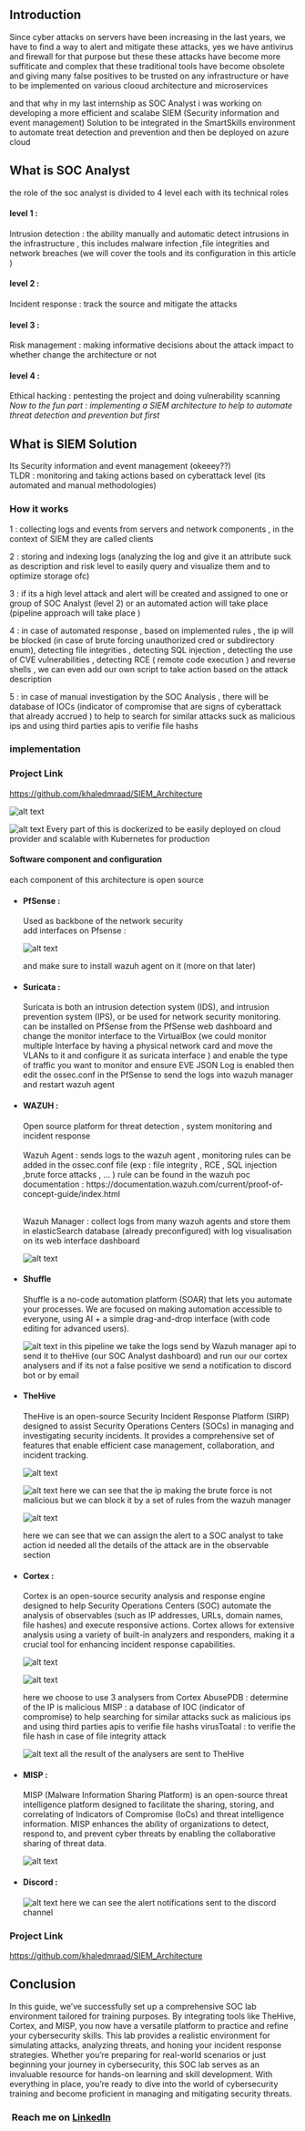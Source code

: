 ## Introduction

Since cyber attacks on servers have been increasing in the last years, we have to find a way to alert and mitigate these attacks, yes we have antivirus and firewall for that purpose but these these attacks have become more suffiticate and complex that these traditional tools have become obsolete and giving many false positives to be trusted on any infrastructure or have to be implemented on various clooud architecture and microservices

and that why in my last internship as SOC Analyst i was working on developing a more efficient and scalabe SIEM (Security information and event management) Solution to be integrated in the SmartSkills environment to automate treat detection and prevention and then be deployed on azure cloud


## What is SOC Analyst
the role of the soc analyst is divided to 4 level each with its technical roles
<h4> level 1 : </h4>Intrusion detection :  the ability manually and automatic detect intrusions in the infrastructure , this includes malware infection ,file integrities and network breaches  (we will cover the tools and its configuration in this article )

<h4> level 2 :</h4> Incident response :  track the source and mitigate the attacks    


<h4> level 3 :</h4> Risk management :  making informative decisions about the attack impact to whether change the architecture or not

<h4> level 4 :</h4> Ethical hacking :  pentesting the project and doing vulnerability scanning

<br>
<i>Now to the fun part : implementing a SIEM architecture to help to automate threat detection and prevention but first</i>

## What is SIEM Solution 
Its Security information and event management (okeeey??)<br>
TLDR : monitoring and taking actions based on cyberattack level (its automated and manual methodologies)
### How it works 
1 : collecting logs and events from servers and network components , in the context of SIEM they are called clients 

2 : storing and indexing logs (analyzing the log and give it an attribute suck as description and risk level to easily query and visualize them and to optimize storage ofc)

3 : if its a high level attack and alert will be created and assigned to one or group of SOC Analyst (level 2) or an automated action will take place (pipeline approach will take place )


4 : in case of automated response , based on implemented rules , the ip will be blocked (in case of brute forcing unauthorized cred or subdirectory enum), detecting file integrities , detecting SQL injection , detecting the use of CVE vulnerabilities , detecting RCE ( remote code execution ) and reverse shells , we can even add our own script to take action based on the attack description

5 : in case of manual investigation by the SOC Analysis , there will be database of IOCs (indicator of compromise that are signs of cyberattack that already accrued ) to help to search for similar attacks suck as malicious ips and using third parties apis to verifie file hashs 


### implementation 
### Project Link 
https://github.com/khaledmraad/SIEM_Architecture

![alt text](<images/SIEM solution.png>)

![alt text](images/vitual.png) 
Every part of this is dockerized to be easily deployed on cloud provider and scalable with Kubernetes for production
#### Software component and configuration

each component of this architecture is open source

<ul>
<li><h4>PfSense : </h4></li>
Used as backbone of the network security
 <br>
add interfaces on Pfsense :<br>

![alt text](images/PfSense.png)

and make sure to install wazuh agent on it (more on that later)

<li><h4>Suricata : </h4></li>
Suricata is both an intrusion detection system (IDS), and intrusion prevention system (IPS), or be used for network security monitoring.
can be installed on PfSense from the PfSense web dashboard and change the monitor interface to the VirtualBox (we could monitor multiple Interface by having a physical network card and move the VLANs to it and configure it as suricata interface )
and enable the type of traffic you want to monitor
and ensure EVE JSON Log is enabled 
then edit the ossec.conf in the PfSense to send the logs into wazuh manager
and restart wazuh agent


<li><h4>WAZUH : </h4></li>
Open source platform for threat detection , system monitoring and incident response 
<br>
<br>
Wazuh Agent : sends logs to the wazuh agent , monitoring rules can be added in the ossec.conf file (exp : file integrity , RCE , SQL injection ,brute force attacks ,  ... )  
rule can be found in the wazuh poc documentation : https://documentation.wazuh.com/current/proof-of-concept-guide/index.html
<br>
<br>

Wazuh Manager : collect logs from many wazuh agents and store them in elasticSearch database (already preconfigured) with log visualisation on its web interface dashboard  

![alt text](images/image-1.png)

<li> <h4> Shuffle</h4> </li>
Shuffle is a no-code automation platform (SOAR) that lets you automate your processes. We are focused on making automation accessible to everyone, using AI + a simple drag-and-drop interface (with code editing for advanced users).


![alt text](images/workflow.png)
in this pipeline we take the logs send by Wazuh manager api to send it to theHive (our SOC Analyst dashboard) and run our our cortex analysers and if its not a false positive we send a notification to discord bot or by email 



<li> <h4> TheHive</h4> </li>
TheHive is an open-source Security Incident Response Platform (SIRP) designed to assist Security Operations Centers (SOCs) in managing and investigating security incidents. It provides a comprehensive set of features that enable efficient case management, collaboration, and incident tracking.


![alt text](images/theHive.png)

![alt text](images/thehiveanaluse.png)
here we can see that the ip making the brute force is not malicious but we can block it by a set of rules from the wazuh manager

![alt text](images/ALERTTHEHIVE.png)

here we can see that we can assign the alert to a SOC analyst to take action id needed
all the details of the attack are in the observable section

<li> <h4> Cortex : </h4> </li>
Cortex is an open-source security analysis and response engine designed to help Security Operations Centers (SOC) automate the analysis of observables (such as IP addresses, URLs, domain names, file hashes) and execute responsive actions. Cortex allows for extensive analysis using a variety of built-in analyzers and responders, making it a crucial tool for enhancing incident response capabilities.

![alt text](<images/Cortex - Google Chrome_003.png>)

![alt text](images/analysers.png)

here we choose to use 3 analysers from Cortex 
AbusePDB : determine of the IP is malicious 
MISP : a database of IOC (indicator of compromise) to help searching for similar attacks suck as malicious ips and using third parties apis to verifie file hashs
virusToatal : to verifie the file hash in case of file integrity attack

![alt text](images/cortex.png)
all the result of the analysers are sent to TheHive 

<li> <h4> MISP : </h4> </li>
MISP (Malware Information Sharing Platform) is an open-source threat intelligence platform designed to facilitate the sharing, storing, and correlating of Indicators of Compromise (IoCs) and threat intelligence information. MISP enhances the ability of organizations to detect, respond to, and prevent cyber threats by enabling the collaborative sharing of threat data.

![alt text](<images/image copy.png>)


<li> <h4> Discord : </h4> </li>

![alt text](images/1_008-1.png)
here we can see the alert notifications sent to the discord channel 

</ul>


### Project Link 
https://github.com/khaledmraad/SIEM_Architecture

## Conclusion
In this guide, we’ve successfully set up a comprehensive SOC lab environment tailored for training purposes. By integrating tools like TheHive, Cortex, and MISP, you now have a versatile platform to practice and refine your cybersecurity skills. This lab provides a realistic environment for simulating attacks, analyzing threats, and honing your incident response strategies. Whether you’re preparing for real-world scenarios or just beginning your journey in cybersecurity, this SOC lab serves as an invaluable resource for hands-on learning and skill development. With everything in place, you’re ready to dive into the world of cybersecurity training and become proficient in managing and mitigating security threats.


<h3> Reach me on <a href="https://www.linkedin.com/in/khaled-mrad/">LinkedIn</a></h3>
























